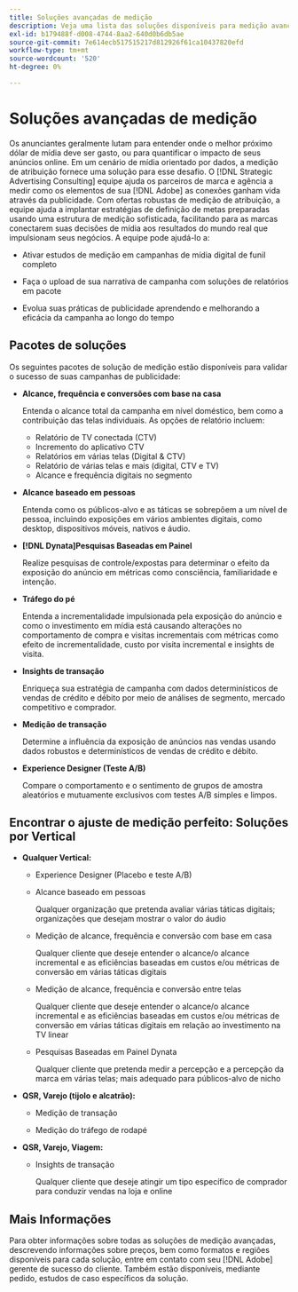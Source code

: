 ```yaml
---
title: Soluções avançadas de medição
description: Veja uma lista das soluções disponíveis para medição avançada.
exl-id: b179488f-d008-4744-8aa2-640d0b6db5ae
source-git-commit: 7e614ecb517515217d812926f61ca10437820efd
workflow-type: tm+mt
source-wordcount: '520'
ht-degree: 0%

---
```


# Soluções avançadas de medição

Os anunciantes geralmente lutam para entender onde o melhor próximo dólar de mídia deve ser gasto, ou para quantificar o impacto de seus anúncios online. Em um cenário de mídia orientado por dados, a medição de atribuição fornece uma solução para esse desafio. O [!DNL Strategic Advertising Consulting] equipe ajuda os parceiros de marca e agência a medir como os elementos de sua [!DNL Adobe] as conexões ganham vida através da publicidade. Com ofertas robustas de medição de atribuição, a equipe ajuda a implantar estratégias de definição de metas preparadas usando uma estrutura de medição sofisticada, facilitando para as marcas conectarem suas decisões de mídia aos resultados do mundo real que impulsionam seus negócios. A equipe pode ajudá-lo a:

* Ativar estudos de medição em campanhas de mídia digital de funil completo

* Faça o upload de sua narrativa de campanha com soluções de relatórios em pacote

* Evolua suas práticas de publicidade aprendendo e melhorando a eficácia da campanha ao longo do tempo

## Pacotes de soluções

Os seguintes pacotes de solução de medição estão disponíveis para validar o sucesso de suas campanhas de publicidade:

* **Alcance, frequência e conversões com base na casa**

   Entenda o alcance total da campanha em nível doméstico, bem como a contribuição das telas individuais. As opções de relatório incluem:

   * Relatório de TV conectada (CTV)
   * Incremento do aplicativo CTV
   * Relatórios em várias telas (Digital &amp; CTV)
   * Relatório de várias telas e mais (digital, CTV e TV)
   * Alcance e frequência digitais no segmento

* **Alcance baseado em pessoas**

   Entenda como os públicos-alvo e as táticas se sobrepõem a um nível de pessoa, incluindo exposições em vários ambientes digitais, como desktop, dispositivos móveis, nativos e áudio.

* **[!DNL Dynata]Pesquisas Baseadas em Painel**

   Realize pesquisas de controle/expostas para determinar o efeito da exposição do anúncio em métricas como consciência, familiaridade e intenção.

* **Tráfego do pé**

   Entenda a incrementalidade impulsionada pela exposição do anúncio e como o investimento em mídia está causando alterações no comportamento de compra e visitas incrementais com métricas como efeito de incrementalidade, custo por visita incremental e insights de visita.

* **Insights de transação**

   Enriqueça sua estratégia de campanha com dados determinísticos de vendas de crédito e débito por meio de análises de segmento, mercado competitivo e comprador.

* **Medição de transação**

   Determine a influência da exposição de anúncios nas vendas usando dados robustos e determinísticos de vendas de crédito e débito.

* **Experience Designer (Teste A/B)**

   Compare o comportamento e o sentimento de grupos de amostra aleatórios e mutuamente exclusivos com testes A/B simples e limpos.

## Encontrar o ajuste de medição perfeito: Soluções por Vertical

* **Qualquer Vertical:**

   * Experience Designer (Placebo e teste A/B)

   * Alcance baseado em pessoas

      Qualquer organização que pretenda avaliar várias táticas digitais; organizações que desejam mostrar o valor do áudio

   * Medição de alcance, frequência e conversão com base em casa

      Qualquer cliente que deseje entender o alcance/o alcance incremental e as eficiências baseadas em custos e/ou métricas de conversão em várias táticas digitais

   * Medição de alcance, frequência e conversão entre telas

      Qualquer cliente que deseje entender o alcance/o alcance incremental e as eficiências baseadas em custos e/ou métricas de conversão em várias táticas digitais em relação ao investimento na TV linear

   * Pesquisas Baseadas em Painel Dynata

      Qualquer cliente que pretenda medir a percepção e a percepção da marca em várias telas; mais adequado para públicos-alvo de nicho

* **QSR, Varejo (tijolo e alcatrão):**

   * Medição de transação

   * Medição do tráfego de rodapé

* **QSR, Varejo, Viagem:**

   * Insights de transação

      Qualquer cliente que deseje atingir um tipo específico de comprador para conduzir vendas na loja e online

## Mais Informações

Para obter informações sobre todas as soluções de medição avançadas, descrevendo informações sobre preços, bem como formatos e regiões disponíveis para cada solução, entre em contato com seu [!DNL Adobe] gerente de sucesso do cliente. Também estão disponíveis, mediante pedido, estudos de caso específicos da solução.
